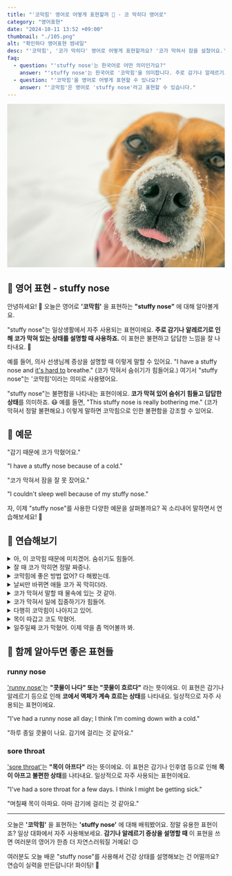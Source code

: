 ```yaml
---
title: "'코막힘' 영어로 어떻게 표현할까 🤧 - 코 막히다 영어로"
category: "영어표현"
date: "2024-10-11 13:52 +09:00"
thumbnail: "./105.png"
alt: "확인하다 영어표현 썸네일"
desc: "'코막힘', '코가 막히다' 영어로 어떻게 표현할까요? '코가 막혀서 잠을 설쳤어요.', '코가 막혀서 숨쉬기가 힘들어요' 등을 영어료 표현하는 법에 대해 알아봅시다! 다양한 예문을 통해서 연습하고 본인의 표현으로 만들어 보세요."
faq:
  - question: "'stuffy nose'는 한국어로 어떤 의미인가요?"
    answer: "'stuffy nose'는 한국어로 '코막힘'을 의미합니다. 주로 감기나 알레르기로 인해 코가 막혀 있는 상태를 설명할 때 사용합니다."
  - question: "'코막힘'을 영어로 어떻게 표현할 수 있나요?"
    answer: "'코막힘'은 영어로 'stuffy nose'라고 표현할 수 있습니다."
---
```


![코막힌 강아지](./105-1.jpg)

## 🌟 영어 표현 - stuffy nose

안녕하세요! 👋 오늘은 영어로 **'코막힘'** 을 표현하는 **"stuffy nose"** 에 대해 알아볼게요.

"stuffy nose"는 일상생활에서 자주 사용되는 표현이에요. **주로 감기나 알레르기로 인해 코가 막혀 있는 상태를 설명할 때 사용하죠.** 이 표현은 불편하고 답답한 느낌을 잘 나타내요. 🤧

예를 들어, 의사 선생님께 증상을 설명할 때 이렇게 말할 수 있어요. "I have a stuffy nose and [it's hard to](/blog/in-english/111.hard-to/>) breathe." (코가 막혀서 숨쉬기가 힘들어요.) 여기서 "stuffy nose"는 '코막힘'이라는 의미로 사용됐어요.

"stuffy nose"는 불편함을 나타내는 표현이에요. **코가 막혀 있어 숨쉬기 힘들고 답답한 상태**를 의미하죠. 😷 예를 들면, "This stuffy nose is really bothering me." (코가 막혀서 정말 불편해요.) 이렇게 말하면 코막힘으로 인한 불편함을 강조할 수 있어요.

<div 
  data-inline-banner="🎉 새해에는 스픽 AI와 함께 영어 공부하자" 
  data-inline-banner-subtext="설날 특별 할인으로 60%할인 + 추가 7만원 할인! (~2/3)" 
  data-inline-banner-link="https://app.usespeak.com/kr-ko/sale/kr-affiliate-special/?ref=engple-inline"
  data-inline-banner-caption="해당 링크를 통해 구매시 일정액의 수수료를 지급받습니다.">
</div>

## 📖 예문

"감기 때문에 코가 막혔어요."

"I have a stuffy nose because of a cold."

"코가 막혀서 잠을 잘 못 잤어요."

"I couldn't sleep well because of my stuffy nose."

자, 이제 "stuffy nose"를 사용한 다양한 예문을 살펴볼까요? 꼭 소리내어 말하면서 연습해보세요! 🚀

## 💬 연습해보기

<details>
<summary>아, 이 코막힘 때문에 미치겠어. 숨쉬기도 힘들어.</summary>
<span>Ugh, this stuffy nose is <a href="/blog/in-english/089.drive-someone-crazy/">driving me crazy</a>. I can <a href="/blog/in-english/078.barely/">barely</a> breathe.</span>
</details>

<details>
<summary>잘 때 코가 막히면 정말 짜증나.</summary>
<span>I hate having a stuffy nose when I'm trying to sleep.</span>
</details>

<details>
<summary>코막힘에 좋은 방법 없어? 다 해봤는데.</summary>
<span>Do you have any remedies for a stuffy nose? I've tried everything.</span>
</details>

<details>
<summary>날씨만 바뀌면 애들 코가 꼭 막히더라.</summary>
<span>The kids always seem to get stuffy noses as soon as the weather changes.</span>
</details>

<details>
<summary>코가 막혀서 말할 때 물속에 있는 것 같아.</summary>
<span>My stuffy nose is making me sound like I'm underwater when I talk.</span>
</details>

<details>
<summary>코가 막혀서 일에 집중하기가 힘들어.</summary>
<span>This stuffy nose is making it hard to <a href="/blog/in-english/186.focus-on/">focus on</a> my work.</span>
</details>

<details>
<summary>다행히 코막힘이 나아지고 있어.</summary>
<span>My stuffy nose is clearing up, thank goodness.</span>
</details>

<details>
<summary>목이 따갑고 코도 막혔어.</summary>
<span>My throat's sore and I've got a stuffy nose.</span>
</details>

<details>
<summary>일주일째 코가 막혔어. 이제 약을 좀 먹어볼까 봐.</summary>
<span>I've had this stuffy nose for a week now. Maybe it's time to try some meds.</span>
</details>

## 🤝 함께 알아두면 좋은 표현들

### runny nose

['runny nose'](/blog/in-english/101.runny-nose/)는 **"콧물이 나다" 또는 "콧물이 흐르다"** 라는 뜻이에요. 이 표현은 감기나 알레르기 등으로 인해 **코에서 액체가 계속 흐르는 상태**를 나타내요. 일상적으로 자주 사용되는 표현이에요.

"I've had a runny nose all day; I think I'm coming down with a cold."

"하루 종일 콧물이 나요. 감기에 걸리는 것 같아요."

### sore throat

['sore throat'](/blog/in-english/077.sore-throat/)는 **"목이 아프다"** 라는 뜻이에요. 이 표현은 감기나 인후염 등으로 인해 **목이 아프고 불편한 상태**를 나타내요. 일상적으로 자주 사용되는 표현이에요.

"I've had a sore throat for a few days. I think I might be getting sick."

"며칠째 목이 아파요. 아마 감기에 걸리는 것 같아요."

---

오늘은 **'코막힘'** 을 표현하는 **'stuffy nose'** 에 대해 배워봤어요. 정말 유용한 표현이죠? 일상 대화에서 자주 사용해보세요. **감기나 알레르기 증상을 설명할 때** 이 표현을 쓰면 여러분의 영어가 한층 더 자연스러워질 거예요! 😉

여러분도 오늘 배운 "stuffy nose"를 사용해서 건강 상태를 설명해보는 건 어떨까요? 연습이 실력을 만든답니다! 화이팅! 💪
